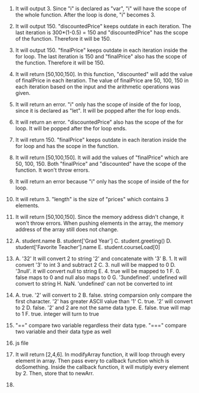 1. It will output 3. Since "i" is declared as "var", "i" will have the scope of the whole function. After the loop is done, "i" becomes 3.
   
2. It will output 150. "discountedPrice" keeps outdate in each iteration. The last iteration is 300*(1-0.5) = 150 and "discountedPrice" has the scope of the function. Therefore it will be 150.
   
3. It will output 150. "finalPrice" keeps outdate in each iteration inside the for loop. The last iteration is 150 and "finalPrice" also has the scope of the function. Therefore it will be 150.

4. It will return [50,100,150]. In this function, "discounted" will add the value of finalPrice in each iteration. The value of finalPrice are 50, 100, 150 in each iteration based on the input and the arithmetic operations was given.

5. It will return an error. "i" only has the scope of inside of the for loop, since it is declared as "let". It will be popped after the for loop ends.

6. It will return an error. "discountedPrice" also has the scope of the for loop. It will be popped after the for loop ends.

7. It will return 150. "finalPrice" keeps outdate in each iteration inside the for loop and has the scope in the function.

8. It will return [50,100,150]. It will add the values of "finalPrice" which are 50, 100, 150. Both "finalPrice" and "discounted" have the scope of the function. It won't throw errors.

9. It will return an error because "i" only has the scope of inside of the for loop.

10. It will return 3. "length" is the size of "prices" which contains 3 elements.

11. It will return [50,100,150]. Since the memory address didn't change, it won't throw errors. When pushing elements in the array, the memory address of the array still does not change.

12. A. student.name
    B. student['Grad Year']
    C. student.greeting()
    D. student['Favorite Teacher'].name
    E. student.courseLoad[0]

13. A. '32' It will convert 2 to string '2' and concatenate with '3'
    B. 1. It will convert '3' to int 3 and subtract 2
    C. 3. null will be mapped to 0
    D. '3null'. it will convert null to string
    E. 4. true will be mapped to 1
    F. 0. false maps to 0 and null also maps to 0
    G. '3undefined'. undefined will convert to string
    H. NaN. 'undefined' can not be converted to int


14. A. true. '2' will convert to 2
    B. false. string comparsion only compare the first character. '2' has greater ASCII value than '1'
    C. true. '2' will convert to 2
    D. false. '2' and 2 are not the same data type.
    E. false. true will map to 1
    F. true. integer will turn to true

15. "==" compare two variable regardless their data type. "===" compare two variable and their data type as well

16. js file

17. It will return [2,4,6]. In modifyArray function, it will loop through every element in array. Then pass every to callback function which is doSomething. Inside the callback function, it will mutiply every element by 2. Then, store that to newArr.

18. 